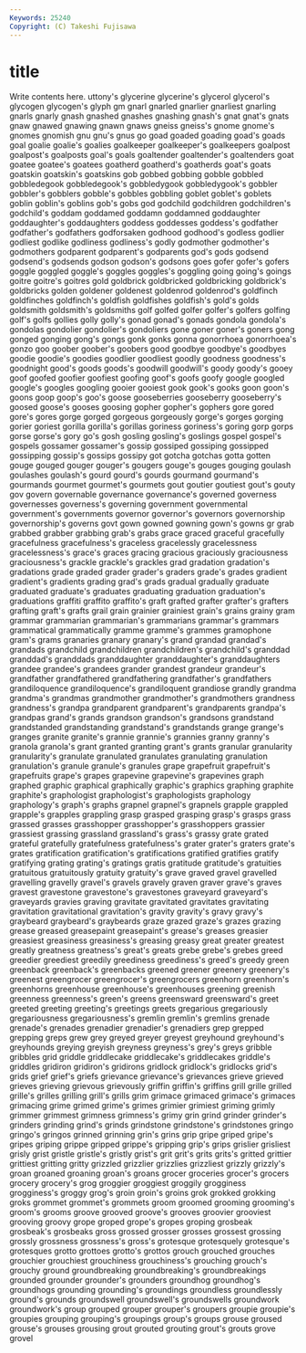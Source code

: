 ```yaml
---
Keywords: 25240 
Copyright: (C) Takeshi Fujisawa
---
```


# title

Write contents here.
uttony's glycerine glycerine's glycerol glycerol's glycogen
glycogen's glyph gm gnarl gnarled gnarlier gnarliest gnarling gnarls gnarly
gnash gnashed gnashes gnashing gnash's gnat gnat's gnats gnaw gnawed
gnawing gnawn gnaws gneiss gneiss's gnome gnome's gnomes gnomish gnu
gnu's gnus go goad goaded goading goad's goads goal goalie
goalie's goalies goalkeeper goalkeeper's goalkeepers goalpost goalpost's goalposts goal's goals
goaltender goaltender's goaltenders goat goatee goatee's goatees goatherd goatherd's goatherds
goat's goats goatskin goatskin's goatskins gob gobbed gobbing gobble gobbled
gobbledegook gobbledegook's gobbledygook gobbledygook's gobbler gobbler's gobblers gobble's gobbles gobbling
goblet goblet's goblets goblin goblin's goblins gob's gobs god godchild
godchildren godchildren's godchild's goddam goddamed goddamn goddamned goddaughter goddaughter's goddaughters
goddess goddesses goddess's godfather godfather's godfathers godforsaken godhood godhood's godless
godlier godliest godlike godliness godliness's godly godmother godmother's godmothers godparent
godparent's godparents god's gods godsend godsend's godsends godson godson's godsons
goes gofer gofer's gofers goggle goggled goggle's goggles goggles's goggling
going going's goings goitre goitre's goitres gold goldbrick goldbricked goldbricking
goldbrick's goldbricks golden goldener goldenest goldenrod goldenrod's goldfinch goldfinches goldfinch's
goldfish goldfishes goldfish's gold's golds goldsmith goldsmith's goldsmiths golf golfed
golfer golfer's golfers golfing golf's golfs gollies golly golly's gonad
gonad's gonads gondola gondola's gondolas gondolier gondolier's gondoliers gone goner
goner's goners gong gonged gonging gong's gongs gonk gonks gonna
gonorrhoea gonorrhoea's gonzo goo goober goober's goobers good goodbye goodbye's
goodbyes goodie goodie's goodies goodlier goodliest goodly goodness goodness's goodnight
good's goods goods's goodwill goodwill's goody goody's gooey goof goofed
goofier goofiest goofing goof's goofs goofy google googled google's googles
googling gooier gooiest gook gook's gooks goon goon's goons goop
goop's goo's goose gooseberries gooseberry gooseberry's goosed goose's gooses goosing
gopher gopher's gophers gore gored gore's gores gorge gorged gorgeous
gorgeously gorge's gorges gorging gorier goriest gorilla gorilla's gorillas goriness
goriness's goring gorp gorps gorse gorse's gory go's gosh gosling
gosling's goslings gospel gospel's gospels gossamer gossamer's gossip gossiped gossiping
gossipped gossipping gossip's gossips gossipy got gotcha gotchas gotta gotten
gouge gouged gouger gouger's gougers gouge's gouges gouging goulash goulashes
goulash's gourd gourd's gourds gourmand gourmand's gourmands gourmet gourmet's gourmets
gout goutier goutiest gout's gouty gov govern governable governance governance's
governed governess governesses governess's governing government governmental government's governments governor
governor's governors governorship governorship's governs govt gown gowned gowning gown's
gowns gr grab grabbed grabber grabbing grab's grabs grace graced
graceful gracefully gracefulness gracefulness's graceless gracelessly gracelessness gracelessness's grace's graces
gracing gracious graciously graciousness graciousness's grackle grackle's grackles grad gradation
gradation's gradations grade graded grader grader's graders grade's grades gradient
gradient's gradients grading grad's grads gradual gradually graduate graduated graduate's
graduates graduating graduation graduation's graduations graffiti graffito graffito's graft grafted
grafter grafter's grafters grafting graft's grafts grail grain grainier grainiest
grain's grains grainy gram grammar grammarian grammarian's grammarians grammar's grammars
grammatical grammatically gramme gramme's grammes gramophone gram's grams granaries granary
granary's grand grandad grandad's grandads grandchild grandchildren grandchildren's grandchild's granddad
granddad's granddads granddaughter granddaughter's granddaughters grandee grandee's grandees grander grandest
grandeur grandeur's grandfather grandfathered grandfathering grandfather's grandfathers grandiloquence grandiloquence's grandiloquent
grandiose grandly grandma grandma's grandmas grandmother grandmother's grandmothers grandness grandness's
grandpa grandparent grandparent's grandparents grandpa's grandpas grand's grands grandson grandson's
grandsons grandstand grandstanded grandstanding grandstand's grandstands grange grange's granges granite
granite's grannie grannie's grannies granny granny's granola granola's grant granted
granting grant's grants granular granularity granularity's granulate granulated granulates granulating
granulation granulation's granule granule's granules grape grapefruit grapefruit's grapefruits grape's
grapes grapevine grapevine's grapevines graph graphed graphic graphical graphically graphic's
graphics graphing graphite graphite's graphologist graphologist's graphologists graphology graphology's graph's
graphs grapnel grapnel's grapnels grapple grappled grapple's grapples grappling grasp
grasped grasping grasp's grasps grass grassed grasses grasshopper grasshopper's grasshoppers
grassier grassiest grassing grassland grassland's grass's grassy grate grated grateful
gratefully gratefulness gratefulness's grater grater's graters grate's grates gratification gratification's
gratifications gratified gratifies gratify gratifying grating grating's gratings gratis gratitude
gratitude's gratuities gratuitous gratuitously gratuity gratuity's grave graved gravel gravelled
gravelling gravelly gravel's gravels gravely graven graver grave's graves gravest
gravestone gravestone's gravestones graveyard graveyard's graveyards gravies graving gravitate gravitated
gravitates gravitating gravitation gravitational gravitation's gravity gravity's gravy gravy's graybeard
graybeard's graybeards graze grazed graze's grazes grazing grease greased greasepaint
greasepaint's grease's greases greasier greasiest greasiness greasiness's greasing greasy great
greater greatest greatly greatness greatness's great's greats grebe grebe's grebes
greed greedier greediest greedily greediness greediness's greed's greedy green greenback
greenback's greenbacks greened greener greenery greenery's greenest greengrocer greengrocer's greengrocers
greenhorn greenhorn's greenhorns greenhouse greenhouse's greenhouses greening greenish greenness greenness's
green's greens greensward greensward's greet greeted greeting greeting's greetings greets
gregarious gregariously gregariousness gregariousness's gremlin gremlin's gremlins grenade grenade's grenades
grenadier grenadier's grenadiers grep grepped grepping greps grew grey greyed
greyer greyest greyhound greyhound's greyhounds greying greyish greyness greyness's grey's
greys gribble gribbles grid griddle griddlecake griddlecake's griddlecakes griddle's griddles
gridiron gridiron's gridirons gridlock gridlock's gridlocks grid's grids grief grief's
griefs grievance grievance's grievances grieve grieved grieves grieving grievous grievously
griffin griffin's griffins grill grille grilled grille's grilles grilling grill's
grills grim grimace grimaced grimace's grimaces grimacing grime grimed grime's
grimes grimier grimiest griming grimly grimmer grimmest grimness grimness's grimy
grin grind grinder grinder's grinders grinding grind's grinds grindstone grindstone's
grindstones gringo gringo's gringos grinned grinning grin's grins grip gripe
griped gripe's gripes griping grippe gripped grippe's gripping grip's grips
grislier grisliest grisly grist gristle gristle's gristly grist's grit grit's
grits grits's gritted grittier grittiest gritting gritty grizzled grizzlier grizzlies
grizzliest grizzly grizzly's groan groaned groaning groan's groans grocer groceries
grocer's grocers grocery grocery's grog groggier groggiest groggily grogginess grogginess's
groggy grog's groin groin's groins grok grokked grokking groks grommet
grommet's grommets groom groomed grooming grooming's groom's grooms groove grooved
groove's grooves groovier grooviest grooving groovy grope groped grope's gropes
groping grosbeak grosbeak's grosbeaks gross grossed grosser grosses grossest grossing
grossly grossness grossness's gross's grotesque grotesquely grotesque's grotesques grotto grottoes
grotto's grottos grouch grouched grouches grouchier grouchiest grouchiness grouchiness's grouching
grouch's grouchy ground groundbreaking groundbreaking's groundbreakings grounded grounder grounder's grounders
groundhog groundhog's groundhogs grounding grounding's groundings groundless groundlessly ground's grounds
groundswell groundswell's groundswells groundwork groundwork's group grouped grouper grouper's groupers
groupie groupie's groupies grouping grouping's groupings group's groups grouse groused
grouse's grouses grousing grout grouted grouting grout's grouts grove grovel
